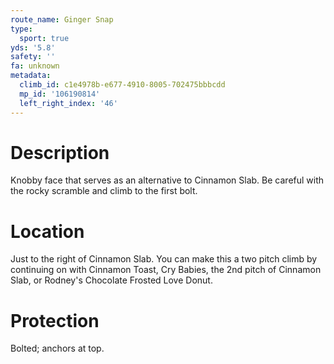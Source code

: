 ```yaml
---
route_name: Ginger Snap
type:
  sport: true
yds: '5.8'
safety: ''
fa: unknown
metadata:
  climb_id: c1e4978b-e677-4910-8005-702475bbbcdd
  mp_id: '106190814'
  left_right_index: '46'
---
```

# Description
Knobby face that serves as an alternative to Cinnamon Slab.  Be careful with the rocky scramble and climb to the first bolt.

# Location
Just to the right of Cinnamon Slab.  You can make this a two pitch climb by continuing on with Cinnamon Toast, Cry Babies, the 2nd pitch of Cinnamon Slab, or Rodney's Chocolate Frosted Love Donut.

# Protection
Bolted; anchors at top.
